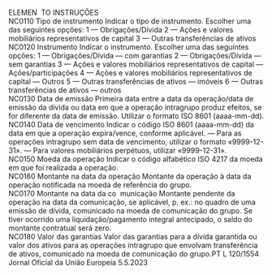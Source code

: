  
ELEMEN ­
TO  INSTRUÇÕES  
NC0110  Tipo de instrumento  Indicar o tipo de instrumento. 
Escolher uma das seguintes opções: 
1 — Obrigações/Dívida 
2 — Ações e valores mobiliários representativos de capital 
3 — Outras transferências de ativos  
NC0120  Instrumento  Indicar o instrumento. Escolher uma das seguintes opções: 
1 — Obrigações/Dívida — com garantias 
2 — Obrigações/Dívida — sem garantias 
3 — Ações e valores mobiliários representativos de capital — Ações/participações 
4 — Ações e valores mobiliários representativos de capital — Outros 
5 — Outras transferências de ativos — imóveis 
6 — Outras transferências de ativos — outros  
NC0130  Data de emissão  Primeira data entre a data da operação/data de emissão da dívida ou data em que a operação 
intragrupo produz efeitos, se for diferente da data de emissão. 
Utilizar o formato ISO 8601 (aaaa-mm-dd).  
NC0140  Data de vencimento  Indicar o código ISO 8601 (aaaa-mm-dd) da data em que a operação expira/vence, conforme 
aplicável. 
— Para as operações intragrupo sem data de vencimento, utilizar o formato «9999-12-31». 
— Para valores mobiliários perpétuos, utilizar «9999-12-31».  
NC0150  Moeda da operação  Indicar o código alfabético ISO 4217 da moeda em que foi realizada a operação.  
NC0160  Montante na data da 
operação  Montante da operação à data da operação notificada na moeda de referência do grupo.  
NC0170  Montante na data da co ­
municação  Montante pendente da operação na data da comunicação, se aplicável, p. ex.: no quadro de 
uma emissão de dívida, comunicado na moeda de comunicação do grupo. Se tiver ocorrido 
uma liquidação/pagamento integral antecipado, o saldo do montante contratual será zero.  
NC0180  Valor das garantias  Valor das garantias para a dívida garantida ou valor dos ativos para as operações intragrupo 
que envolvam transferência de ativos, comunicado na moeda de comunicação do grupo.PT  L 120/1554 Jornal Oficial da União Europeia 5.5.2023